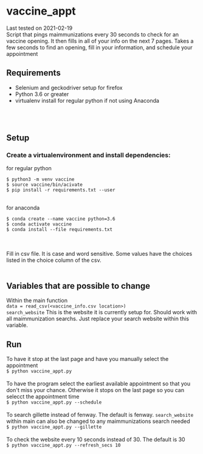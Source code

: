 # vaccine_appt
Last tested on 2021-02-19<br>
Script that pings maimmunizations every 30 seconds to check for an vaccine opening.  It then fills in all of your info on the next 7 pages.  Takes a few seconds to find an opening, fill in your information, and schedule your appointment

## Requirements

<ul>
<li>Selenium and geckodriver setup for firefox</li>
<li>Python 3.6 or greater</li>
<li>virtualenv install for regular python if not using Anaconda</li>
</ul>
<br><br>

## Setup
### Create a virtualenvironment and install dependencies:<br>
for regular python<br>
```
$ python3 -m venv vaccine
$ source vaccine/bin/acivate
$ pip install -r requirements.txt --user
```
<br>
for anaconda<br>

```
$ conda create --name vaccine python=3.6
$ conda activate vaccine
$ conda install --file requirements.txt
```
<br><br>
Fill in csv file.  It is case and word sensitive.  Some values have the choices listed in the choice column of the csv.
<br><br>

## Variables that are possible to change
Within the main function<br>
`data = read_csv(<vaccine_info.csv location>)`<br>
`search_website` This is the website it is currently setup for.  Should work with all maimmunization
searchs.  Just replace your search website within this variable.<br>

## Run
To have it stop at the last page and have you manually select the appointment<br>
`$ python vaccine_appt.py`<br><br>
To have the program select the earliest available appointment so that you don't miss your chance.  Otherwise it stops on the last page so you can selecct the appointment time<br>
`$ python vaccine_appt.py --schedule`<br><br>
To search gillette instead of fenway.  The default is fenway.  `search_website` within main can also be changed to any maimmunizations search needed<br>
`$ python vaccine_appt.py --gillette`<br><br>
To check the website every 10 seconds instead of 30.  The default is 30<br>
`$ python vaccine_appt.py --refresh_secs 10`<br><br>
